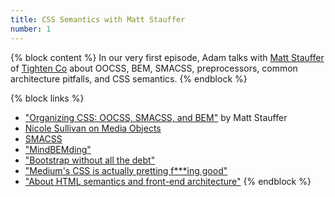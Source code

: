 ```yaml
---
title: CSS Semantics with Matt Stauffer
number: 1
---
```


{% block content %}
In our very first episode, Adam talks with [Matt Stauffer](http://twitter.com/stauffermatt) of [Tighten Co](http://tighten.co) about OOCSS, BEM, SMACSS, preprocessors, common architecture pitfalls, and CSS semantics.
{% endblock %}

{% block links %}
- ["Organizing CSS: OOCSS, SMACSS, and BEM"](http://mattstauffer.co/blog/organizing-css-oocss-smacss-and-bem) by Matt Stauffer
- [Nicole Sullivan on Media Objects](http://www.stubbornella.org/content/2010/06/25/the-media-object-saves-hundreds-of-lines-of-code/)
- [SMACSS](https://smacss.com/)
- ["MindBEMding"](http://csswizardry.com/2013/01/mindbemding-getting-your-head-round-bem-syntax/)
- ["Bootstrap without all the debt"](https://coderwall.com/p/wixovg)
- ["Medium's CSS is actually pretting f***ing good"](https://medium.com/@fat/mediums-css-is-actually-pretty-fucking-good-b8e2a6c78b06)
- ["About HTML semantics and front-end architecture"](http://nicolasgallagher.com/about-html-semantics-front-end-architecture/)
{% endblock %}
